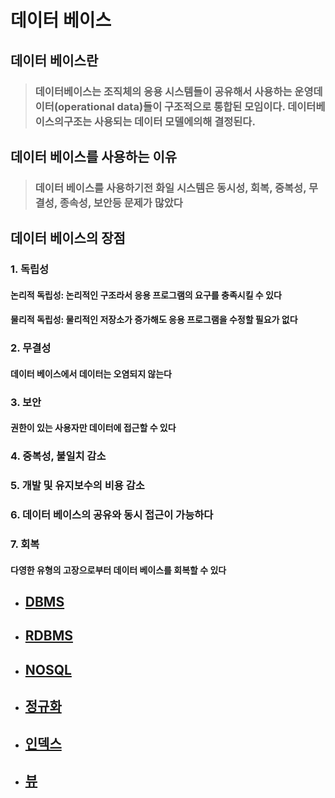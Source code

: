# 데이터 베이스

## 데이터 베이스란
> ### 데이터베이스는 조직체의 응용 시스템들이 공유해서 사용하는 운영데이터(operational data)들이 구조적으로 통합된 모임이다. 데이터베이스의구조는 사용되는 데이터 모델에의해 결정된다.

## 데이터 베이스를 사용하는 이유
> ### 데이터 베이스를 사용하기전 화일 시스템은 동시성, 회복, 중복성, 무결성, 종속성, 보안등 문제가 많았다

## 데이터 베이스의 장점

### 1. 독립성
#### 논리적 독립성: 논리적인 구조라서 응용 프로그램의 요구를 충족시킬 수 있다
#### 물리적 독립성: 물리적인 저장소가 증가해도 응용 프로그램을 수정할 필요가 없다
### 2. 무결성
#### 데이터 베이스에서 데이터는 오염되지 않는다
### 3. 보안
#### 권한이 있는 사용자만 데이터에 접근할 수 있다
### 4. 중복성, 불일치 감소
### 5. 개발 및 유지보수의 비용 감소
### 6. 데이터 베이스의 공유와 동시 접근이 가능하다
### 7. 회복
#### 다영한 유형의 고장으로부터 데이터 베이스를 회복할 수 있다


* ## [DBMS](db/dbms.md)
+ ## [RDBMS](/db/rdbms.md)
- ## [NOSQL](db/nosql.md)
- ## [정규화](db/normalization.md)
- ## [인덱스](db/index.md)
- ## [뷰](db/view.md)

